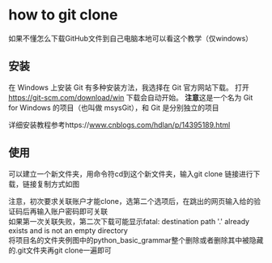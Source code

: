 # how to git clone
如果不懂怎么下载GitHub文件到自己电脑本地可以看这个教学（仅windows）

## 安装
在 Windows 上安装 Git 有多种安装方法，我选择在 Git 官方网站下载。 
打开  https://git-scm.com/download/win 下载会自动开始。 
**注意**这是一个名为 Git for Windows 的项目（也叫做 msysGit），和 Git 是分别独立的项目

详细安装教程参考https://www.cnblogs.com/hdlan/p/14395189.html

## 使用
可以建立一个新文件夹，用命令符cd到这个新文件夹，输入git clone 链接进行下载，链接复制方式如图


注意，初次要求关联账户才能clone，选第二个选项后，在跳出的网页输入给的验证码后再输入账户密码即可关联  
如果第一次关联失败，第二次下载可能显示fatal: destination path '.' already exists and is not an empty directory  
将项目名的文件夹例图中的python_basic_grammar整个删除或者删除其中被隐藏的.git文件夹再git clone一遍即可
